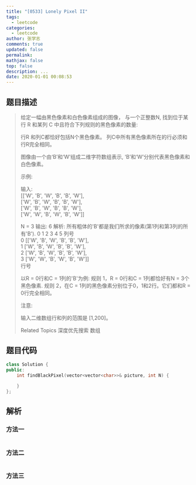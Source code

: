 ```yaml
---
title: "[0533] Lonely Pixel II"
tags:
  - leetcode
categories:
  - leetcode
author: 张学志
comments: true
updated: false
permalink:
mathjax: false
top: false
description: ...
date: 2020-01-01 00:08:53
---
```


## 题目描述

> 给定一幅由黑色像素和白色像素组成的图像， 与一个正整数N, 找到位于某行 R 和某列 C 中且符合下列规则的黑色像素的数量: 
> 
> 
> 行R 和列C都恰好包括N个黑色像素。 
> 列C中所有黑色像素所在的行必须和行R完全相同。 
> 
> 
> 图像由一个由‘B’和‘W’组成二维字符数组表示, ‘B’和‘W’分别代表黑色像素和白色像素。 
> 
> 示例: 
> 
> 输入:                                            
> [['W', 'B', 'W', 'B', 'B', 'W'],    
> ['W', 'B', 'W', 'B', 'B', 'W'],    
> ['W', 'B', 'W', 'B', 'B', 'W'],    
> ['W', 'W', 'B', 'W', 'B', 'W']] 
> 
> N = 3
> 输出: 6
> 解析: 所有粗体的'B'都是我们所求的像素(第1列和第3列的所有'B').
> 0    1    2    3    4    5         列号                                          
> 0    [['W', 'B', 'W', 'B', 'B', 'W'],    
> 1     ['W', 'B', 'W', 'B', 'B', 'W'],    
> 2     ['W', 'B', 'W', 'B', 'B', 'W'],    
> 3     ['W', 'W', 'B', 'W', 'B', 'W']]    
> 行号
> 
> 以R = 0行和C = 1列的'B'为例:
> 规则 1，R = 0行和C = 1列都恰好有N = 3个黑色像素. 
> 规则 2，在C = 1列的黑色像素分别位于0，1和2行。它们都和R = 0行完全相同。
> 
> 
> 
> 
> 
> 注意: 
> 
> 
> 输入二维数组行和列的范围是 [1,200]。 
> 
> 
> 
> Related Topics 深度优先搜索 数组

## 题目代码

```cpp
class Solution {
public:
    int findBlackPixel(vector<vector<char>>& picture, int N) {
        
    }
};
```

## 解析

### 方法一

```cpp

```

### 方法二

```cpp

```

### 方法三

```cpp

```

